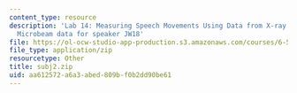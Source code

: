 ```yaml
---
content_type: resource
description: 'Lab 14: Measuring Speech Movements Using Data from X-ray Microbeam System:
  Microbeam data for speaker JW18'
file: https://ol-ocw-studio-app-production.s3.amazonaws.com/courses/6-542j-laboratory-on-the-physiology-acoustics-and-perception-of-speech-fall-2005/aa612572a6a3abed809bf0b2dd90be61_subj2.zip
file_type: application/zip
resourcetype: Other
title: subj2.zip
uid: aa612572-a6a3-abed-809b-f0b2dd90be61
---
```

